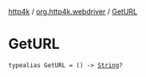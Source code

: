 [http4k](../index.md) / [org.http4k.webdriver](index.md) / [GetURL](./-get-u-r-l.md)

# GetURL

`typealias GetURL = () -> `[`String`](https://kotlinlang.org/api/latest/jvm/stdlib/kotlin/-string/index.html)`?`